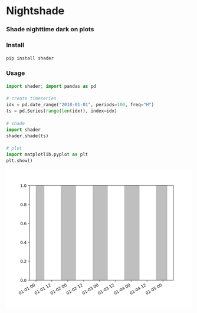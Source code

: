 # Nightshade

### Shade nighttime dark on plots

### Install

`pip install shader`

### Usage

```python
import shader; import pandas as pd

# create timeseries
idx = pd.date_range("2018-01-01", periods=100, freq="H")
ts = pd.Series(range(len(idx)), index=idx)

# shade
import shader
shader.shade(ts)

# plot
import matplotlib.pyplot as plt
plt.show()
```

![shader](shader.png)

